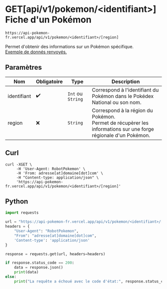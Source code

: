 <h1><span class="documentation_get">GET</span><span class="documentation_url">[api/v1/pokemon/&lt;identifiant&gt;]</span> Fiche d'un Pokémon</h1>

```http
https://api-pokemon-fr.vercel.app/api/v1/pokemon/<identifiant>/[region]
```

Permet d'obtenir des informations sur un Pokémon spécifique.<br>
[Exemple de donnés renvoyés.](https://api-pokemon-fr.vercel.app/api/v1/pokemon/248) 

## Paramètres
| Nom | Obligatoire | Type | Description |
|---|---|---|---|
| identifiant | ✔️ | `Int` ou `String` | Correspond à l'identifiant du Pokémon dans le Pokédex National ou son nom. |
| region | ❌ | `String` | Correspond à la région du Pokémon. <br>Permet de récupèrer les informations sur une forge régionale d'un Pokémon. |

## Curl
```curl
curl -XGET \
     -H 'User-Agent: RobotPokemon' \
     -H 'From: adresse[at]domaine[dot]com' \
     -H "Content-type: application/json" \
     'https://api-pokemon-fr.vercel.app/api/v1/pokemon/<identifiant>/[region]'
```

## Python
```py
import requests

url = "https://api-pokemon-fr.vercel.app/api/v1/pokemon/<identifiant>/[region]"
headers = {
    "User-Agent": "RobotPokemon",
    "From": "adresse[at]domaine[dot]com",
    'Content-type': 'application/json'
}

response = requests.get(url, headers=headers)

if response.status_code == 200:
    data = response.json()
    print(data)
else:
    print("La requête a échoué avec le code d'état:", response.status_code)
```